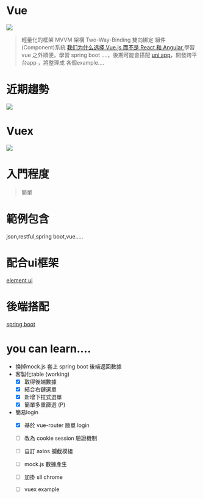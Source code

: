 # Vue
![](https://i.imgur.com/YNC9xye.png)
> 輕量化的框架
MVVM 架構
Two-Way-Binding 雙向綁定
組件(Component)系統
[我们为什么选择 Vue.js 而不是 React 和 Angular ](https://www.infoq.cn/article/2016/12/why-Vue-js-no-react)
學習 vue 之外順便，學習 spring boot ....，後期可能會搭配
[uni app](https://uniapp.dcloud.io/)，開發跨平台app ，將整理成 各個example....

# 近期趨勢
[![](https://i.imgur.com/xp7FpYh.png)](https://ithelp.ithome.com.tw/articles/10184834)

# Vuex
[![](https://i.imgur.com/5g3D9lW.png)](https://ithelp.ithome.com.tw/articles/10185686)

# 入門程度
> 簡單

# 範例包含
json,restful,spring boot,vue.....

# 配合ui框架
[element ui](https://element.eleme.io/#/zh-CN)

# 後端搭配
[spring boot](https://spring.io/)

# you can learn....
* 換掉mock.js 套上 spring boot 後端返回數據
* 客製化table (working)
  - [x] 取得後端數據 
  - [x] 結合右鍵選單 
  - [x] 新增下拉式選單
  - [x] 簡單多重篩選 (P)
* 簡易login
  - [x] 基於 vue-router 簡單 login
  - [ ] 改為 cookie session 驗證機制
  - [ ] 自訂 axios 攔截模組
  - [ ] mock.js 數據產生
  - [ ] 加掛 sll chrome
  - [ ] vuex example

